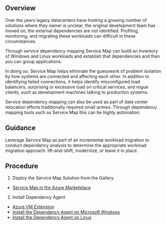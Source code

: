 ## Overview 

 

Over the years legacy datacenters have hosting a growing number of solutions where they owner is unclear, the original development team has moved on, the external dependencies are not identified. Profiling, monitoring, and migrating  these workloads can difficult in these circumstances. 

 

Through service dependency mapping Service Map can build an inventory of Windows and Linux workloads and establish that dependencies and then you can group applications.  

 

In doing so, Service Map helps eliminate the guesswork of problem isolation by  how systems are connected and affecting each other. In addition to identifying failed connections, it helps identify misconfigured load balancers, surprising or excessive load on critical services, and rogue clients, such as development  machines talking to production systems.  

 

Service dependency mapping can also be used as part of data center relocation efforts traditionally required small armies. Through dependency mapping tools such as Service Map this can be highly automation.  

 

## Guidance 

 

Leverage Service Map as part of an incremental workload migration to conduct dependency analysis to determine the appropriate workload migration approach: lift-and-shift, modernize, or leave it in place. 

 

 

## Procedure 

 
1. Deploy the Service Map Solution from the Gallery 

- [Service Map in the Azure Marketplace](https://azuremarketplace.microsoft.com/en-us/marketplace/apps/Microsoft.ServiceMapOMS?tab=Overview) 

2. Install Dependency Agent 

- [Azure VM Extension](https://docs.microsoft.com/en-us/azure/monitoring/monitoring-service-map-configure) 
- [Install the Dependency Agent on Microsoft Windows](https://docs.microsoft.com/en-us/azure/monitoring/monitoring-service-map-configure#install-the-dependency-agent-on-microsoft-windows) 
- [Install the Dependency Agent on Linux](https://docs.microsoft.com/en-us/azure/monitoring/monitoring-service-map-configure#install-the-dependency-agent-on-linux) 
